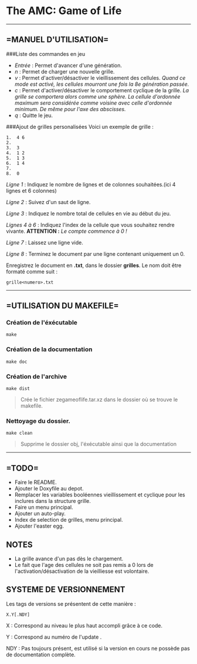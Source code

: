 The AMC: Game of Life
====
- - -
=MANUEL D'UTILISATION=
---
###Liste des commandes en jeu
 * _Entrée_ : Permet d'avancer d'une génération.
 * _n_ : Permet de charger une nouvelle grille.
 * _v_ : Permet d'activer/désactiver le vieillissement des cellules.  _Quand ce mode est activé, les cellules mourront une fois la 8e génération passée._
 * _c_ : Permet d'activer/désactiver le comportement cyclique de la grille. _La grille se comportera alors comme une sphère. La cellule d'ordonnée maximum sera considérée comme voisine avec celle d'ordonnée minimum. De même pour l'axe des abscisses._
 * _q_ : Quitte le jeu.


###Ajout de grilles personalisées
Voici un exemple de grille :
```
1.  4 6
2.
3.  3
4.  1 2
5.  1 3
6.  1 4
7.  
8.  0
```
_Ligne 1_ : Indiquez le nombre de lignes et de colonnes souhaitées.(ici 4 lignes et 6 colonnes)

_Ligne 2_ : Suivez d'un saut de ligne.

_Ligne 3_ : Indiquez le nombre total de cellules en vie au début du jeu.

_Lignes 4 à 6_ : Indiquez l'index de la cellule que vous souhaitez rendre vivante. __ATTENTION :__ _Le compte commence à 0 !_

_Ligne 7_ : Laissez une ligne vide.

_Ligne 8_ : Terminez le document par une ligne contenant uniquement un 0.


Enregistrez le document en __.txt__, dans le dossier __grilles__.
Le nom doit être formaté comme suit :
~~~
grille<numero>.txt
~~~

- - -


=UTILISATION DU MAKEFILE=
---
### Création de l'éxécutable

~~~{.sh}
make
~~~

### Création de la documentation

~~~{.sh}
make doc
~~~

### Création de l'archive

~~~{.sh}
make dist
~~~
> Crée le fichier zegameoflife.tar.xz dans le dossier où se trouve le makefile.

### Nettoyage du dossier.

~~~{.sh}
make clean
~~~
> Supprime le dossier obj, l'éxécutable ainsi que la documentation


- - -


=TODO=
---
 * Faire le README.
 * Ajouter le Doxyfile au depot.
 * Remplacer les variables booléennes vieillissement et cyclique pour les inclures dans la structure grille.
 * Faire un menu principal.
 * Ajouter un auto-play.
 * Index de selection de grilles, menu principal.
 * Ajouter l'easter egg.


NOTES
---
 * La grille avance d'un pas dès le chargement.
 * Le fait que l'age des cellules ne soit pas remis a 0 lors de l'activation/désactivation de la vieilliesse est volontaire.

SYSTEME DE VERSIONNEMENT
---
Les tags de versions se présentent de cette manière :
```
X.Y[.NDY]
```


X   : Correspond au niveau le plus haut accompli grâce à ce code.

Y   : Correspond au numéro de l'update .

NDY : Pas toujours présent, est utilisé si la version en cours ne possède pas de documentation complète.
